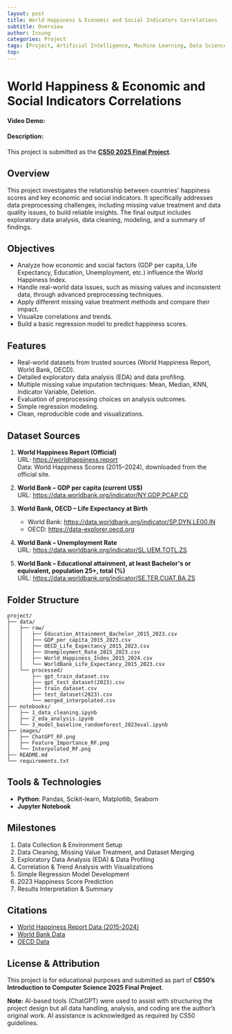 ```yaml
---
layout: post
title: World Happiness & Economic and Social Indicators Correlations
subtitle: Overview
author: Insung
categories: Project
tags: [Project, Artificial Intelligence, Machine Learning, Data Science]
top:
---
```


# World Happiness & Economic and Social Indicators Correlations

#### Video Demo:  <URL HERE>

#### Description: 
This project is submitted as the [**CS50 2025 Final Project**](https://cs50.harvard.edu/x/2025/project/).

## Overview

This project investigates the relationship between countries' happiness scores and key economic and social indicators. It specifically addresses data preprocessing challenges, including missing value treatment and data quality issues, to build reliable insights. The final output includes exploratory data analysis, data cleaning, modeling, and a summary of findings.


## Objectives

- Analyze how economic and social factors (GDP per capita, Life Expectancy, Education, Unemployment, etc.) influence the World Happiness Index.
- Handle real-world data issues, such as missing values and inconsistent data, through advanced preprocessing techniques.
- Apply different missing value treatment methods and compare their impact.
- Visualize correlations and trends.
- Build a basic regression model to predict happiness scores.

## Features

- Real-world datasets from trusted sources (World Happiness Report, World Bank, OECD).
- Detailed exploratory data analysis (EDA) and data profiling.
- Multiple missing value imputation techniques: Mean, Median, KNN, Indicator Variable, Deletion.
- Evaluation of preprocessing choices on analysis outcomes.
- Simple regression modeling.
- Clean, reproducible code and visualizations.

## Dataset Sources

1. **World Happiness Report (Official)**  
   URL: https://worldhappiness.report  
   Data: World Happiness Scores (2015–2024), downloaded from the official site.

2. **World Bank – GDP per capita (current US$)**  
   URL: https://data.worldbank.org/indicator/NY.GDP.PCAP.CD

3. **World Bank, OECD – Life Expectancy at Birth**  
   - World Bank: https://data.worldbank.org/indicator/SP.DYN.LE00.IN  
   - OECD: https://data-explorer.oecd.org

4. **World Bank – Unemployment Rate**  
   URL: https://data.worldbank.org/indicator/SL.UEM.TOTL.ZS

5. **World Bank – Educational attainment, at least Bachelor's or equivalent, population 25+, total (%)**  
   URL: https://data.worldbank.org/indicator/SE.TER.CUAT.BA.ZS

## Folder Structure

```
project/
├── data/
│   ├── raw/                               
│   │   ├── Education_Attainment_Bachelor_2015_2023.csv
│   │   ├── GDP_per_capita_2015_2023.csv
│   │   ├── OECD_Life_Expectancy_2015_2023.csv
│   │   ├── Unemployment_Rate_2015_2023.csv
│   │   ├── World_Happiness_Index_2015_2024.csv
│   │   └── WorldBank_Life_Expectancy_2015_2023.csv
│   └── processed/
│       ├── gpt_train_dataset.csv
│       ├── gpt_test_dataset(2023).csv
│       ├── train_dataset.csv
│       ├── test_dataset(2023).csv
│       └── merged_interpolated.csv
├── notebooks/
│   ├── 1_data_cleaning.ipynb
│   ├── 2_eda_analysis.ipynb   
│   └── 3_model_baseline_randomforest_2023eval.ipynb          
├── images/
│   ├── ChatGPT_RF.png
│   ├── Feature_Importance_RF.png  
│   └── Interpolated_RF.png  
├── README.md
└── requirements.txt
```

## Tools & Technologies

- **Python**: Pandas, Scikit-learn, Matplotlib, Seaborn
- **Jupyter Notebook**

## Milestones

1. Data Collection & Environment Setup
2. Data Cleaning, Missing Value Treatment, and Dataset Merging
3. Exploratory Data Analysis (EDA) & Data Profiling
4. Correlation & Trend Analysis with Visualizations
5. Simple Regression Model Development
6. 2023 Happiness Score Prediction
7. Results Interpretation & Summary


## Citations

- [World Happiness Report Data (2015-2024)](https://worldhappiness.report)
- [World Bank Data](https://data.worldbank.org)
- [OECD Data](https://data-explorer.oecd.org)


## License & Attribution

This project is for educational purposes and submitted as part of **CS50’s Introduction to Computer Science 2025 Final Project**.

**Note:** AI-based tools (ChatGPT) were used to assist with structuring the project design but all data handling, analysis, and coding are the author’s original work. AI assistance is acknowledged as required by CS50 guidelines.
